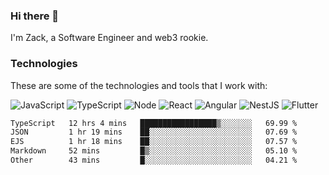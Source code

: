 ### Hi there 👋
I'm Zack, a Software Engineer and web3 rookie.

### Technologies
These are some of the technologies and tools that I work with:

![JavaScript](https://img.shields.io/badge/JavaScript-323330.svg?logo=javascript&logoColor=F7DF1E) 
![TypeScript](https://img.shields.io/badge/TypeScript-007ACC.svg?logo=typescript&logoColor=white) 
![Node](https://img.shields.io/badge/Node.js-43853D.svg?logo=node.js&logoColor=white)
![React](https://img.shields.io/badge/React-20232a.svg?logo=react&logoColor=61DAFB) 
![Angular](https://img.shields.io/badge/Angular-E23237.svg?logo=angularjs&logoColor=white)
![NestJS](https://img.shields.io/badge/NestJS-E0234E?logo=nestjs&logoColor=white)
![Flutter](https://img.shields.io/badge/Flutter-02569B.svg?logo=flutter&logoColor=white)

<!--START_SECTION:waka-->

```txt
TypeScript   12 hrs 4 mins   █████████████████▒░░░░░░░   69.99 %
JSON         1 hr 19 mins    ██░░░░░░░░░░░░░░░░░░░░░░░   07.69 %
EJS          1 hr 18 mins    ██░░░░░░░░░░░░░░░░░░░░░░░   07.57 %
Markdown     52 mins         █▒░░░░░░░░░░░░░░░░░░░░░░░   05.10 %
Other        43 mins         █░░░░░░░░░░░░░░░░░░░░░░░░   04.21 %
```

<!--END_SECTION:waka-->
